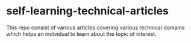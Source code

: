 # self-learning-technical-articles
This repo consist of various articles covering various technical domains which helps an individual to learn about the topic of interest.
